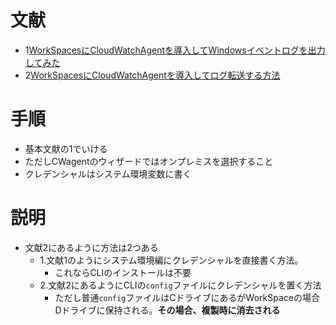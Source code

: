 # 文献
- 1[WorkSpacesにCloudWatchAgentを導入してWindowsイベントログを出力してみた](https://dev.classmethod.jp/articles/workspaces-cwa-windows-event-logs/)
- 2[WorkSpacesにCloudWatchAgentを導入してログ転送する方法](https://qiita.com/mo_chiee/items/36b292eed009f16d8b6d)

# 手順
- 基本文献の1でいける
- ただしCWagentのウィザードではオンプレミスを選択すること
- クレデンシャルはシステム環境変数に書く

# 説明
- 文献2にあるように方法は2つある
  - 1.文献1のようにシステム環境編にクレデンシャルを直接書く方法。
    - これならCLIのインストールは不要
  - 2.文献2にあるようにCLIの`config`ファイルにクレデンシャルを置く方法
    - ただし普通`config`ファイルはCドライブにあるがWorkSpaceの場合Dドライブに保持される。**その場合、複製時に消去される**
